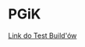 # PGiK
[Link do Test Build'ów][Link_BuildTests]

[Link_BuildTests]: https://drive.google.com/drive/folders/1WtmnVWufOySLOcGEtd5OudQs1znebU50?usp=sharing
